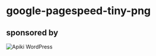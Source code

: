 # google-pagespeed-tiny-png

## sponsored by
![Apiki WordPress](https://apiki.com/wp-content/uploads/2017/05/apiki-especializada-wordpress.png)
